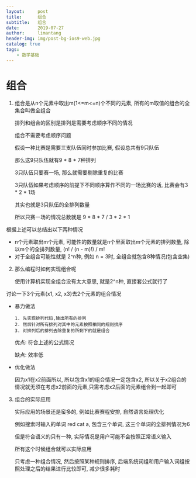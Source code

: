 ```yaml
---
layout:     post
title:      组合
subtitle:   组合
date:       2019-07-27
author:     limantang
header-img: img/post-bg-ios9-web.jpg
catalog: true
tags:
    - 数学基础
---
```


# 组合

1. 组合是从n个元素中取出m(1<=m<=n)个不同的元素, 所有的m取值的组合的全集合叫做全组合

   排列和组合的区别是排列是需要考虑顺序不同的情况

   组合不需要考虑顺序问题

   

   假设一种比赛是需要三支队伍同时参加比赛, 假设总共有9只队伍

   那么这9只队伍就有9 * 8 * 7种排列

   3只队伍只要赛一场, 那么就需要剔除重复的比赛

   3只队伍如果考虑顺序的前提下不同顺序算作不同的一场比赛的话, 比赛会有3 * 2 * 1场

   其实也就是3只队伍的全排列数量

   所以只赛一场的情况总数就是 9 * 8 * 7 / 3 * 2 * 1

根据上述可以总结出以下两种情况

   - n个元素取出m个元素, 可能性的数量就是n个里面取出m个元素的排列数量, 除以m个的全排列数量, (n! / (n - m)!) / m!
   - 对于全组合可能性就是 2^n种, 例如 n = 3时, 全组合就包含8种情况(包含空集)

2. 那么编程时如何实现组合呢

   使用计算机实现全组合没有太大意思, 就是2^n种, 直接套公式就行了

讨论一下3个元素{x1, x2, x3}去2个元素的组合情况

   - 暴力做法

         1. 先实现排列代码,输出所有的排列
         2. 然后针对所有排列对其中的元素按照相同的规则排序
         3. 对排列后的排列去除重复的所剩下的就是组合

     优点: 符合上述的公式情况

     缺点: 效率低

   - 优化做法

     因为x1在x2前面所以, 所以包含x1的组合情况一定包含x2, 所以关于x2组合的情况就无须在考虑x2前面的元素,只需考虑x2后面的元素组合到一起即可

3. 组合的实际应用

   实际应用的场景还是蛮多的, 例如比赛赛程安排, 自然语言处理优化

   例如搜索时输入的单词 red cat a, 包含三个单词, 这三个单词的全排列情况为6

   但是符合语义的只有一种, 实际情况是用户可能不会按照正常语义输入

   所有这个时候组合就可以实际应用

   只考虑一种组合情况, 然后按照某种规则排序, 后端系统词组和用户输入词组按照处理之后的结果进行比较即可, 减少很多耗时

